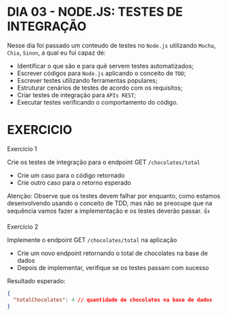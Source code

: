 # DIA 03 - NODE.JS: TESTES DE INTEGRAÇÃO

Nesse dia foi passado um conteudo de testes no `Node.js` utilizando `Mocha`, `Chia`, `Sinon`, a qual eu fui capaz de:

- Identificar o que são e para quê servem testes automatizados;
- Escrever códigos para `Node.js` aplicando o conceito de `TDD`;
- Escrever testes utilizando ferramentas populares;
- Estruturar cenários de testes de acordo com os requisitos;
- Criar testes de integração para `APIs REST`;
- Executar testes verificando o comportamento do código.

# EXERCICIO

Exercício 1

Crie os testes de integração para o endpoint GET `/chocolates/total`

- Crie um caso para o código retornado
- Crie outro caso para o retorno esperado

Atenção: Observe que os testes devem falhar por enquanto, como estamos desenvolvendo usando o conceito de TDD, mas não se preocupe que na sequência vamos fazer a implementação e os testes deverão passar. 👍

Exercício 2

Implemente o endpoint GET `/chocolates/total` na aplicação

- Crie um novo endpoint retornando o total de chocolates na base de dados
- Depois de implementar, verifique se os testes passam com sucesso

Resultado esperado:

```json
{
  "totalChocolates": 4 // quantidade de chocolates na base de dados
}
```